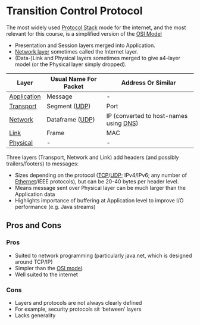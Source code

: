 # Transition Control Protocol
The most widely used [Protocol Stack](Protocol%20Stack.md) mode for the internet, and the most relevant for this course, is a simplified version of the [OSI Model](OSI%20Model.md)
- Presentation and Session layers merged into Application.
- [Network layer](Network%20Layer.md) sometimes called the Internet layer.
- (Data-)Link and Physical layers sometimes merged to give a4-layer model (or the Physical layer simply dropped).

| Layer                                 | Usual Name For Packet     | Address Or Similar                               |
| ------------------------------------- | ------------------------- | ------------------------------------------------ |
| [Application](Application%20Layer.md) | Message                   | -                                                |
| [Transport](Transport%20Layer.md) | Segment ([UDP](UDP.md))   | Port                                             |
| [Network](Network%20Layer.md)     | Dataframe ([UDP](UDP.md)) | IP (converted to host-names using [DNS](DNS.md)) |
| [Link](Link%20Layer.md)           | Frame                     | MAC                                              |
| [Physical](Physical%20Layer.md)   | -                         | -                                                |
Three layers (Transport, Network and Link) add headers (and possibly trailers/footers) to messages:
- Sizes depending on the protocol ([TCP](TCP.md)/[UDP](UDP.md); IPv4/IPv6; any number of [Ethernet](Ethernet.md)/IEEE protocols), but can be 20-40 bytes per header level.
- Means message sent over Physical layer can be much larger than the Application data
- Highlights importance of buffering at Application level to improve I/O performance (e.g. Java streams)
## Pros and Cons
### Pros
- Suited to network programming (particularly java.net, which is designed around TCP/IP)
- Simpler than the [OSI model](OSI%20Model.md).
- Well suited to the internet
### Cons
- Layers and protocols are not always clearly defined
- For example, security protocols sit ‘between’ layers
- Lacks generality
